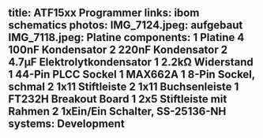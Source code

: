 title: ATF15xx Programmer
links:
    ibom
    schematics
photos:
    IMG_7124.jpeg: aufgebaut
    IMG_7118.jpeg: Platine
components:
    1 Platine
    4 100nF Kondensator
    2 220nF Kondensator
    2 4.7µF Elektrolytkondensator
    1 2.2kΩ Widerstand
    1 44-Pin PLCC Sockel
    1 MAX662A
    1 8-Pin Sockel, schmal
    2 1x11 Stiftleiste
    2 1x11 Buchsenleiste
    1 FT232H Breakout Board
    1 2x5 Stiftleiste mit Rahmen
    2 1xEin/Ein Schalter, SS-25136-NH
systems:
    Development
---
